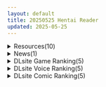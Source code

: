 ```yaml
---
layout: default
title: 20250525 Hentai Reader
updated: 2025-05-25
---
```


<details class='content-parent'>
<summary>
Resources(10)
</summary>
<details class='content-child'>
<summary>
<span class='rss-title'> [3D同人动画] akira Brave777 大佬 视频作品合集25.4 [22G] </span> <a class='rss-link' href='https://gmgard.com/gm129303' target='_blank'>&nbsp;</a>
<div class='rss-published'> 🕛 20250524 18:29:35</div>
</summary>
<img src="https://static.gmgard.us/Images/upload/11031250229353916.jpg" /><br /><p>四月份的主体是兄弟你好香+管人（那个兔子我认识另一个叫啥的？）</p>
</details>
<details class='content-child'>
<summary>
<span class='rss-title'> [R18资源相关][悬赏1000棒棒糖]求[ハムスターの煮込み]的作品 </span> <a class='rss-link' href='https://gmgard.com/gm129302' target='_blank'>&nbsp;</a>
<div class='rss-published'> 🕛 20250524 15:30:10</div>
</summary>
<img src="https://static.gmgard.us/Images/upload/18277242305251753.jpg" /><br /><p>如图</p>
</details>
<details class='content-child'>
<summary>
<span class='rss-title'> [AI汉化][RJ01397442][からあげカンパニー] 見習いサキュバス リリちゃん </span> <a class='rss-link' href='https://gmgard.com/gm129301' target='_blank'>&nbsp;</a>
<div class='rss-published'> 🕛 20250524 14:37:53</div>
</summary>
<img src="https://static.gmgard.us/Images/upload/2096242208463893.jpg" /><br /><p>故事梗概
主人公成功进入大学，开始了梦寐以求的独居生活。他原本期待平静的生活，但一个自称魅魔的少女——莉莉出现在他面前。从此，主人公与莉莉约定在30天内，看谁能先让对方屈服。主人公能否不被莉莉诱惑，成功让莉莉屈服呢……？</p>
</details>
<details class='content-child'>
<summary>
<span class='rss-title'> [SLG/官中][240419][ Texic]淑女的广场 熟女广场 MILF's Plaza V18b11+DLC 全画廊 PC[3.8G/百度] </span> <a class='rss-link' href='https://gmgard.com/gm129300' target='_blank'>&nbsp;</a>
<div class='rss-published'> 🕛 20250524 13:24:08</div>
</summary>
<img src="https://p.inari.site/usr/804/683184d5089e4.jpg" /><br /><p>[SLG/官中]淑女的广场 熟女广场 MILF's Plaza V18b11+DLC 全画廊&nbsp;PC[3.8G/百度]
入正：https://store.steampowered.com/app/2706300/MILFs_Plaza/</p>
</details>
<details class='content-child'>
<summary>
<span class='rss-title'> [RJ01319586][サークル冥魅亭]小悪魔スマホ ~ 美人エロ姉妹とボクのイチャイチャハーレム </span> <a class='rss-link' href='https://gmgard.com/gm129299' target='_blank'>&nbsp;</a>
<div class='rss-published'> 🕛 20250524 13:23:59</div>
</summary>
<img src="https://static.gmgard.us/Images/upload/62723241742357430.jpg" /><br /><p>虽然在我之前发的合集里也更新了不过单发一个骗骗分（</p>
</details>
<details class='content-child'>
<summary>
<span class='rss-title'> 【R3686】[安卓][电脑][おぷちみすちっく] やこねの露出成長日記 / 亚可奈的露出成长记录 AI翻译版 </span> <a class='rss-link' href='https://blog.reimu.net/archives/110280' target='_blank'>&nbsp;</a>
<div class='rss-published'> 🕛 20250524 08:00:59</div>
</summary>
继续发个人外娘系列，今天是发个狐娘，游戏流程不长大概两三小时就能玩完，并且使用键盘来主动操作露出，游戏开场自带 &#8230; <a class="more-link" href="https://blog.reimu.net/archives/110280">继续阅读<span class="screen-reader-text">【R3686】[安卓][电脑][おぷちみすちっく] やこねの露出成長日記 / 亚可奈的露出成长记录 AI翻译版</span></a>
</details>
<details class='content-child'>
<summary>
<span class='rss-title'> [長い草] 今年から共学の学校に入学したら男が僕だけだった </span> <a class='rss-link' href='https://www.hacg.icu/wp/100759.html' target='_blank'>&nbsp;</a>
<div class='rss-published'> 🕛 20250524 07:05:48</div>
</summary>
女校合并后，只有1个男主， 刚到学校第第一天就被女生袭击了 進了從今年開始男女合 &#8230; <a href="https://www.hacg.icu/wp/100759.html">继续阅读 <span class="meta-nav">&#8594;</span></a>
</details>
<details class='content-child'>
<summary>
<span class='rss-title'> [4K120FPS][未知字幕组][ばにぃうぉ~か~]OVA千鶴ちゃん開発日記 #1-6[8G] </span> <a class='rss-link' href='https://gmgard.com/gm129298' target='_blank'>&nbsp;</a>
<div class='rss-published'> 🕛 20250524 05:40:08</div>
</summary>
<img src="https://static.gmgard.us/Images/upload/26577241238441638.jpg" /><br /><p>
	[ばにぃうぉ～か～]OVA千鶴ちゃん開発日記 ＃1[4K120FPS].mkv
	[ばにぃうぉ～か～]OVA千鶴ちゃん開発日記 ＃2[4K120FPS].mkv
	[ばにぃうぉ～か～]OVA千鶴ちゃん開発日記 ＃3[4K120FPS].mkv
	[ばにぃうぉ～か～]OVA千鶴ちゃん開発日記 ＃4[4K120FPS].mkv
	[ばにぃうぉ～か～]OVA千鶴ちゃん開発日記 ＃5[4K120FPS</p>
</details>
<details class='content-child'>
<summary>
<span class='rss-title'> [自购][黑猫汉化][RJ133118][ディーゼルマイン]犯され勇者IV~ANOTHER STORY~[580M][PC+安卓] </span> <a class='rss-link' href='https://gmgard.com/gm129297' target='_blank'>&nbsp;</a>
<div class='rss-published'> 🕛 20250524 05:40:08</div>
</summary>
<img src="https://static.gmgard.us/Images/upload/20568241119095621.jpg" /><br /><p>入正页面：点击转跳
社团名/商标名：ディーゼルマイン
贩卖日：2014年04月25日
支持的语言：日本語
分类：人外娘/魔物娘 机器人/仿生人 幻想 乳交 多p/乱交 反向奸</p>
</details>
<details class='content-child'>
<summary>
<span class='rss-title'> 【S4863】[自购][さくらぷりん] 腐界に眠る王女のアバドーン </span> <a class='rss-link' href='https://blog.reimu.net/archives/110438' target='_blank'>&nbsp;</a>
<div class='rss-published'> 🕛 20250524 05:00:05</div>
</summary>
最近正在打算整一个大工程，所以就发一个无聊的时候逛DLsite发现的一个游戏，主要是这玩意标签挺吸引人的，男男 &#8230; <a class="more-link" href="https://blog.reimu.net/archives/110438">继续阅读<span class="screen-reader-text">【S4863】[自购][さくらぷりん] 腐界に眠る王女のアバドーン</span></a>
</details>

</details>
<details class='content-parent'>
<summary>
News(1)
</summary>
<details class='content-child'>
<summary>
<span class='rss-title'> 奇幻世界的快樂播種慢活RPG，《Forestia～小小村莊牧場生活～》DLsite紳士農場新作​​​​​​​週度熱銷大好評 </span> <a class='rss-link' href='https://www.4gamers.com.tw/news/detail/72001/forestia-dlsite-now-on-sale' target='_blank'>&nbsp;</a>
<div class='rss-published'> 🕛 20250524 18:47:50</div>
</summary>
<img src="https://img.4gamers.com.tw/news-image/5f70b0c4-1aa0-4e81-9e48-75cab9524c57.jpg"/>
又一款值得品味的作品
</details>

</details>
<details class='content-parent'>
<summary>
DLsite Game Ranking(5)
</summary>
<details class='content-child'>
<summary>
<span class='rss-title'> パチスロクエスト ー閉ざされた女神ー [OMYGAMES] </span> <a class='rss-link' href='https://www.dlsite.com/maniax/work/=/product_id/RJ01300504.html' target='_blank'>&nbsp;</a>
<div class='rss-published'> 🕛 20250525 17:53:57</div>
</summary>
<img src ="http://img.dlsite.jp/modpub/images2/work/doujin/RJ01301000/RJ01300504_img_main.jpg"/><br/>エロ×スロット×RPG = エロスロRPG!! スロット経験者もそうじゃない方も楽しめます! スロットで稼いで、モンスターを倒して&仲間にして、武器を強化して、魔王を倒す物語がつまらないわけがない!
</details>
<details class='content-child'>
<summary>
<span class='rss-title'> フォレスティア～ちいさな町の牧場ライフ～ [いなずまそふと] </span> <a class='rss-link' href='https://www.dlsite.com/maniax/work/=/product_id/RJ01271506.html' target='_blank'>&nbsp;</a>
<div class='rss-published'> 🕛 20250525 17:53:57</div>
</summary>
<img src ="http://img.dlsite.jp/modpub/images2/work/doujin/RJ01272000/RJ01271506_img_main.jpg"/><br/>作物を育てたり、動物をお世話したり、釣りに採集に鉱山に…多彩なヒロインとの交流も楽しめる。本格スローライフシミュレーションゲーム!
</details>
<details class='content-child'>
<summary>
<span class='rss-title'> 小悪魔スマホ ～ 美人エロ姉妹とボクのイチャイチャハーレム [サークル冥魅亭] </span> <a class='rss-link' href='https://www.dlsite.com/maniax/work/=/product_id/RJ01319586.html' target='_blank'>&nbsp;</a>
<div class='rss-published'> 🕛 20250525 17:53:57</div>
</summary>
<img src ="http://img.dlsite.jp/modpub/images2/work/doujin/RJ01320000/RJ01319586_img_main.jpg"/><br/>不思議な「小悪魔スマホ」を手に、おねえちゃんたちとエッチなイチャイチャ特化育成RPGです
</details>
<details class='content-child'>
<summary>
<span class='rss-title'> 【中英日韩西】AV导演生活！-请拍下各种模样的我- [TeamKRAMA] </span> <a class='rss-link' href='https://www.dlsite.com/maniax/work/=/product_id/RJ01325945.html' target='_blank'>&nbsp;</a>
<div class='rss-published'> 🕛 20250525 17:53:57</div>
</summary>
<img src ="http://img.dlsite.jp/modpub/images2/work/doujin/RJ01326000/RJ01325945_img_main.jpg"/><br/> AV制作模拟游戏！这是一款可以自由享受AV拍摄、编辑和销售的模拟游戏。主人公为了偿还债务，将与女主角姬宫和（ひめみやのどか）一起展开各种玩法和情境！通过开发拍摄地点并利用物品来制作最好的AV作品！
</details>
<details class='content-child'>
<summary>
<span class='rss-title'> メルフィアス 蒼紅のヴァージェ [dorgel] </span> <a class='rss-link' href='https://www.dlsite.com/maniax/work/=/product_id/RJ01345367.html' target='_blank'>&nbsp;</a>
<div class='rss-published'> 🕛 20250525 17:53:57</div>
</summary>
<img src ="http://img.dlsite.jp/modpub/images2/work/doujin/RJ01346000/RJ01345367_img_main.jpg"/><br/>W寝取られRPG。仄暗い世界に舞い降りた二人の少女が目の前で壊されていく。バトルはアニメ+犯されているヒロインと目が合うNTR戦闘。
</details>

</details>
<details class='content-parent'>
<summary>
DLsite Voice Ranking(5)
</summary>
<details class='content-child'>
<summary>
<span class='rss-title'> 【裏メニューあり♡】低音ボイスが落ち着くクール僕っこメイドのトロける耳奉仕♡ ～ メイドのお耳癒しリフレ店 ～ [えもこ本舗] </span> <a class='rss-link' href='https://www.dlsite.com/maniax/work/=/product_id/RJ01393978.html' target='_blank'>&nbsp;</a>
<div class='rss-published'> 🕛 20250525 17:53:58</div>
</summary>
<img src ="http://img.dlsite.jp/modpub/images2/work/doujin/RJ01394000/RJ01393978_img_main.jpg"/><br/>クールな僕っこメイドによるドキドキ耳癒しASMR(耳かき・耳ふ―・マッサージ・タッピング・耳舐め)
</details>
<details class='content-child'>
<summary>
<span class='rss-title'> 【耳舐め猫の全力おまんこASMR】おまんこ音が脳に響く★プライベートオナニー！2【圧倒的リアル感!!】 [来世猫と未来の大富豪] </span> <a class='rss-link' href='https://www.dlsite.com/maniax/work/=/product_id/RJ01390087.html' target='_blank'>&nbsp;</a>
<div class='rss-published'> 🕛 20250525 17:53:58</div>
</summary>
<img src ="http://img.dlsite.jp/modpub/images2/work/doujin/RJ01391000/RJ01390087_img_main.jpg"/><br/>耳舐め猫の耳舐め以上の欲望解禁★気持ち良さに喘ぎ続ける極上おまんこASMRを聴け～～～っ！
</details>
<details class='content-child'>
<summary>
<span class='rss-title'> 【性癖布教期間限定100円】クールな皮肉屋の高身長美人神官に◯眠で常識を書き換え、性処理を義務と割り切らせたりいつでも生ハメ可能のオナホ担当へ【イチャラブエンド】 [あとりえスターズ] </span> <a class='rss-link' href='https://www.dlsite.com/maniax/work/=/product_id/RJ01363449.html' target='_blank'>&nbsp;</a>
<div class='rss-published'> 🕛 20250525 17:53:58</div>
</summary>
<img src ="http://img.dlsite.jp/modpub/images2/work/doujin/RJ01364000/RJ01363449_img_main.jpg"/><br/>「あなた」を見下し軽蔑する高貴な美人神官を◯眠魔法で常識改変し、いつでも好き放題に生コキ担当係として奉仕させ最終的にイチャラブ生オナホ伴侶として婚約を誓わせるハッピーエンド音声！
</details>
<details class='content-child'>
<summary>
<span class='rss-title'> 孕ませ奴○バニー～欲しがりクールバニーのドM願望ダダ漏れラブラブご奉仕えっち～ [オトヨメ] </span> <a class='rss-link' href='https://www.dlsite.com/maniax/work/=/product_id/RJ01390823.html' target='_blank'>&nbsp;</a>
<div class='rss-published'> 🕛 20250525 17:53:58</div>
</summary>
<img src ="http://img.dlsite.jp/modpub/images2/work/doujin/RJ01391000/RJ01390823_img_main.jpg"/><br/>「この…欲しがりな奴○バニーのおまんこに…ご主人様の所有物であることを分からせてください…♡」全編"ドM願望ダダ漏れ"注意報♪アナタの所有物であるクールであまあまな"孕ませ奴○バニー"を徹底的に可愛がってあげる孕ませ日常♪普段はクールなのにエッチ中は"超ドM"で欲しがり発情中♪スパンキング、首絞めエッチetc…激あまベロチューモードとオホ声モードの超絶落差エロス沼にハマること必至なドスケベ音声です♪CV:柚木つばめ様
</details>
<details class='content-child'>
<summary>
<span class='rss-title'> 金銀稲荷○リババアに【強○娶られ】寵愛ささやき [じゃばらいふ] </span> <a class='rss-link' href='https://www.dlsite.com/maniax/work/=/product_id/RJ01391720.html' target='_blank'>&nbsp;</a>
<div class='rss-published'> 🕛 20250525 17:53:58</div>
</summary>
<img src ="http://img.dlsite.jp/modpub/images2/work/doujin/RJ01392000/RJ01391720_img_main.jpg"/><br/>金狐と銀狐。二匹の稲荷○リババアに一目惚れされ、 溢れるほど与えられ&搾られ吸われながら愛されてしまう強○あまあま♡寵愛新婚生活(CV:大山チロル・このえゆずこ)
</details>

</details>
<details class='content-parent'>
<summary>
DLsite Comic Ranking(5)
</summary>
<details class='content-child'>
<summary>
<span class='rss-title'> 乳首開発サロンへようこそ [えろはむちゃん] </span> <a class='rss-link' href='https://www.dlsite.com/maniax/work/=/product_id/RJ01372327.html' target='_blank'>&nbsp;</a>
<div class='rss-published'> 🕛 20250525 17:53:58</div>
</summary>
<img src ="http://img.dlsite.jp/modpub/images2/work/doujin/RJ01373000/RJ01372327_img_main.jpg"/><br/>乳首開発サロンで連続絶頂！拘束・羞恥・失禁・自慰・ローションガーゼ…⁈ありとあらゆり手段で全編乳首責め！
</details>
<details class='content-child'>
<summary>
<span class='rss-title'> 敵幹部は元彼！?～マゾ魔法天使～ [もみ子さん] </span> <a class='rss-link' href='https://www.dlsite.com/maniax/work/=/product_id/RJ01393458.html' target='_blank'>&nbsp;</a>
<div class='rss-published'> 🕛 20250525 17:53:58</div>
</summary>
<img src ="http://img.dlsite.jp/modpub/images2/work/doujin/RJ01394000/RJ01393458_img_main.jpg"/><br/>敵幹部は元彼！?マゾに開発された身体が思い出してきて…
</details>
<details class='content-child'>
<summary>
<span class='rss-title'> なまオナホ先輩♡ ~ヤリたがりの先輩が後輩くんを煽ったらバッコバコに犯されてめちゃくちゃ射精される話~ [sumomo] </span> <a class='rss-link' href='https://www.dlsite.com/maniax/work/=/product_id/RJ01365103.html' target='_blank'>&nbsp;</a>
<div class='rss-published'> 🕛 20250525 17:53:58</div>
</summary>
<img src ="http://img.dlsite.jp/modpub/images2/work/doujin/RJ01366000/RJ01365103_img_main.jpg"/><br/>セックス大好きな低身長巨乳の先輩が後輩の男の子にオナホにされる漫画です
</details>
<details class='content-child'>
<summary>
<span class='rss-title'> S級冒険者の無様な敗北～おほ♡生やされたフタ〇リチ〇ポから魔力射精ちゃう♡‼～ [WHITEWILL] </span> <a class='rss-link' href='https://www.dlsite.com/maniax/work/=/product_id/RJ01398539.html' target='_blank'>&nbsp;</a>
<div class='rss-published'> 🕛 20250525 17:53:58</div>
</summary>
<img src ="http://img.dlsite.jp/modpub/images2/work/doujin/RJ01399000/RJ01398539_img_main.jpg"/><br/>肉棒を生やされた冒険者は射精の快感を教え込まれ、魔力もレベルも吐き出しながらその欲求に抗えなくなっていく。
</details>
<details class='content-child'>
<summary>
<span class='rss-title'> お前の姉ちゃんオナホ合宿行ってるらしいぜ [闇に蠢く] </span> <a class='rss-link' href='https://www.dlsite.com/maniax/work/=/product_id/RJ311637.html' target='_blank'>&nbsp;</a>
<div class='rss-published'> 🕛 20250525 17:53:58</div>
</summary>
<img src ="http://img.dlsite.jp/modpub/images2/work/doujin/RJ312000/RJ311637_img_main.jpg"/><br/>水泳部で人気の新人マネージャー香椎紗季。年上で幼馴染の彼女はボクの恋人だ。紗季姉ちゃんとは夏休み、失敗した初体験を取り返すべく一緒に過ごす約束をしていた。だが突然水泳部の合宿参加が決まってしまう。…その合宿は、合宿所全体がヤリ部屋と化すオナホ合宿だった。
</details>

</details>
